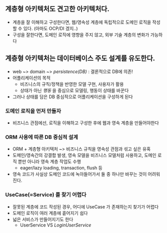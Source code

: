 ## 계층형 아키텍처도 견고한 아키텍처다.

- 계층을 잘 이해하고 구성한다면, 웹/영속성 계층에 독립적으로 도메인 로직을 작성할 수 있다. (아마도 OCP/DI 겠지..)
- 구성을 잘한다면, 도메인 로직에 영향을 주지 않고, 외부 기술 계층의 변화가 가능하다

## 계층형 아키텍처는 데이터베이스 주도 설계를 유도한다.

- web ~> domain ~> *persistence(DB)* : 결론적으로 DB에 의존!
- 어플리케이션의 목적
  - 비즈니스의 규칙/정책을 반영한 모델 구현, 사용자가 활용
  - 상태가 아닌 *행동* 을 중심으로 모델링, 행동이 상태를 바꾼다
- 그러나 상태를 담은 DB 중심적으로 어플리케이션을 구성하게 된다

### 도메인 로직을 먼저 만들자

- 비즈니스 관점에선, 로직을 이해하고 구성한 후에 웹과 영속 계층을 만들어야한다

### ORM 사용에 따른 DB 중심적 설계

- ORM + 계층형 아키텍처 ~> 비즈니스 규칙을 영속성 관점과 섞고 싶은 유혹
- 도메인/영속간의 강결합 발생, 영속 모델을 비즈니스 모델처럼 사용하고, 도메인 로직 뿐만 아니라 영속 계층 작업도 수행
  - eager/lazy loading, transaction, flush 등
- 영속 코드가 사실상 도메인 코드에 녹아들어가서 둘 중 하나만 바꾸는 것이 어려워진다.

### UseCase(=Service) 를 찾기 어렵다

- 잘못된 계층에 코드 작성된 경우, 어디에 UseCase 가 존재하는지 찾기가 어렵다
- 도메인 로직이 여러 계층에 흩어지기 쉽다
- 넓은 서비스가 만들어지기도 한다
  - UserService VS *LoginUserService*
